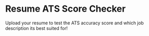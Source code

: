 # Resume ATS Score Checker
 Upload your resume to test the ATS accuracy score and which job description its best suited for! 
